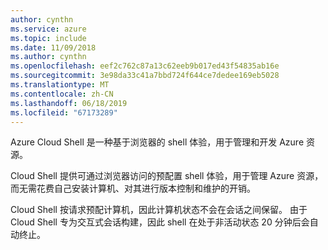 ```yaml
---
author: cynthn
ms.service: azure
ms.topic: include
ms.date: 11/09/2018
ms.author: cynthn
ms.openlocfilehash: eef2c762c87a13c62eeb9b017ed43f54835ab16e
ms.sourcegitcommit: 3e98da33c41a7bbd724f644ce7dedee169eb5028
ms.translationtype: MT
ms.contentlocale: zh-CN
ms.lasthandoff: 06/18/2019
ms.locfileid: "67173289"
---
```

Azure Cloud Shell 是一种基于浏览器的 shell 体验，用于管理和开发 Azure 资源。

Cloud Shell 提供可通过浏览器访问的预配置 shell 体验，用于管理 Azure 资源，而无需花费自己安装计算机、对其进行版本控制和维护的开销。

Cloud Shell 按请求预配计算机，因此计算机状态不会在会话之间保留。 由于 Cloud Shell 专为交互式会话构建，因此 shell 在处于非活动状态 20 分钟后会自动终止。